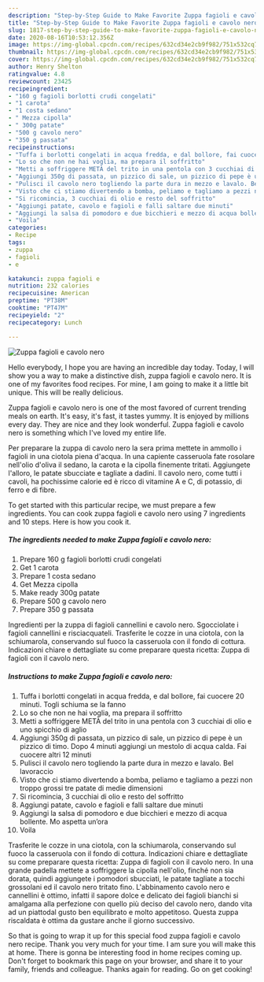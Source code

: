```yaml
---
description: "Step-by-Step Guide to Make Favorite Zuppa fagioli e cavolo nero"
title: "Step-by-Step Guide to Make Favorite Zuppa fagioli e cavolo nero"
slug: 1817-step-by-step-guide-to-make-favorite-zuppa-fagioli-e-cavolo-nero
date: 2020-08-16T10:53:12.356Z
image: https://img-global.cpcdn.com/recipes/632cd34e2cb9f982/751x532cq70/zuppa-fagioli-e-cavolo-nero-recipe-main-photo.jpg
thumbnail: https://img-global.cpcdn.com/recipes/632cd34e2cb9f982/751x532cq70/zuppa-fagioli-e-cavolo-nero-recipe-main-photo.jpg
cover: https://img-global.cpcdn.com/recipes/632cd34e2cb9f982/751x532cq70/zuppa-fagioli-e-cavolo-nero-recipe-main-photo.jpg
author: Henry Shelton
ratingvalue: 4.8
reviewcount: 23425
recipeingredient:
- "160 g fagioli borlotti crudi congelati"
- "1 carota"
- "1 costa sedano"
- " Mezza cipolla"
- " 300g patate"
- "500 g cavolo nero"
- "350 g passata"
recipeinstructions:
- "Tuffa i borlotti congelati in acqua fredda, e dal bollore, fai cuocere 20 minuti. Togli schiuma se la fanno"
- "Lo so che non ne hai voglia, ma prepara il soffritto"
- "Metti a soffriggere METÀ del trito in una pentola con 3 cucchiai di olio e uno spicchio di aglio"
- "Aggiungi 350g di passata, un pizzico di sale, un pizzico di pepe è un pizzico di timo. Dopo 4 minuti aggiungi un mestolo di acqua calda. Fai cuocere altri 12 minuti"
- "Pulisci il cavolo nero togliendo la parte dura in mezzo e lavalo. Bel lavoraccio"
- "Visto che ci stiamo divertendo a bomba, peliamo e tagliamo a pezzi non troppo grossi tre patate di medie dimensioni"
- "Si ricomincia, 3 cucchiai di olio e resto del soffritto"
- "Aggiungi patate, cavolo e fagioli e falli saltare due minuti"
- "Aggiungi la salsa di pomodoro e due bicchieri e mezzo di acqua bollente. Mo aspetta un’ora"
- "Voila"
categories:
- Recipe
tags:
- zuppa
- fagioli
- e

katakunci: zuppa fagioli e 
nutrition: 232 calories
recipecuisine: American
preptime: "PT38M"
cooktime: "PT47M"
recipeyield: "2"
recipecategory: Lunch

---
```



![Zuppa fagioli e cavolo nero](https://img-global.cpcdn.com/recipes/632cd34e2cb9f982/751x532cq70/zuppa-fagioli-e-cavolo-nero-recipe-main-photo.jpg)

Hello everybody, I hope you are having an incredible day today. Today, I will show you a way to make a distinctive dish, zuppa fagioli e cavolo nero. It is one of my favorites food recipes. For mine, I am going to make it a little bit unique. This will be really delicious.

Zuppa fagioli e cavolo nero is one of the most favored of current trending meals on earth. It's easy, it's fast, it tastes yummy. It is enjoyed by millions every day. They are nice and they look wonderful. Zuppa fagioli e cavolo nero is something which I've loved my entire life.

Per preparare la zuppa di cavolo nero la sera prima mettete in ammollo i fagioli in una ciotola piena d&#39;acqua. In una capiente casseruola fate rosolare nell&#39;olio d&#39;oliva il sedano, la carota e la cipolla finemente tritati. Aggiungete l&#39;alloro, le patate sbucciate e tagliate a dadini. Il cavolo nero, come tutti i cavoli, ha pochissime calorie ed è ricco di vitamine A e C, di potassio, di ferro e di fibre.


To get started with this particular recipe, we must prepare a few ingredients. You can cook zuppa fagioli e cavolo nero using 7 ingredients and 10 steps. Here is how you cook it.

<!--inarticleads1-->

##### The ingredients needed to make Zuppa fagioli e cavolo nero:

1. Prepare 160 g fagioli borlotti crudi congelati
1. Get 1 carota
1. Prepare 1 costa sedano
1. Get  Mezza cipolla
1. Make ready  300g patate
1. Prepare 500 g cavolo nero
1. Prepare 350 g passata


Ingredienti per la zuppa di fagioli cannellini e cavolo nero. Sgocciolate i fagioli cannellini e risciacquateli. Trasferite le cozze in una ciotola, con la schiumarola, conservando sul fuoco la casseruola con il fondo di cottura. Indicazioni chiare e dettagliate su come preparare questa ricetta: Zuppa di fagioli con il cavolo nero. 

<!--inarticleads2-->

##### Instructions to make Zuppa fagioli e cavolo nero:

1. Tuffa i borlotti congelati in acqua fredda, e dal bollore, fai cuocere 20 minuti. Togli schiuma se la fanno
1. Lo so che non ne hai voglia, ma prepara il soffritto
1. Metti a soffriggere METÀ del trito in una pentola con 3 cucchiai di olio e uno spicchio di aglio
1. Aggiungi 350g di passata, un pizzico di sale, un pizzico di pepe è un pizzico di timo. Dopo 4 minuti aggiungi un mestolo di acqua calda. Fai cuocere altri 12 minuti
1. Pulisci il cavolo nero togliendo la parte dura in mezzo e lavalo. Bel lavoraccio
1. Visto che ci stiamo divertendo a bomba, peliamo e tagliamo a pezzi non troppo grossi tre patate di medie dimensioni
1. Si ricomincia, 3 cucchiai di olio e resto del soffritto
1. Aggiungi patate, cavolo e fagioli e falli saltare due minuti
1. Aggiungi la salsa di pomodoro e due bicchieri e mezzo di acqua bollente. Mo aspetta un’ora
1. Voila


Trasferite le cozze in una ciotola, con la schiumarola, conservando sul fuoco la casseruola con il fondo di cottura. Indicazioni chiare e dettagliate su come preparare questa ricetta: Zuppa di fagioli con il cavolo nero. In una grande padella mettete a soffriggere la cipolla nell&#39;olio, finché non sia dorata, quindi aggiungete i pomodori sbucciati, le patate tagliate a tocchi grossolani ed il cavolo nero tritato fino. L&#39;abbinamento cavolo nero e cannellini è ottimo, infatti il sapore dolce e delicato dei fagioli bianchi si amalgama alla perfezione con quello più deciso del cavolo nero, dando vita ad un piattodal gusto ben equilibrato e molto appetitoso. Questa zuppa riscaldata è ottima da gustare anche il giorno successivo. 

So that is going to wrap it up for this special food zuppa fagioli e cavolo nero recipe. Thank you very much for your time. I am sure you will make this at home. There is gonna be interesting food in home recipes coming up. Don't forget to bookmark this page on your browser, and share it to your family, friends and colleague. Thanks again for reading. Go on get cooking!
